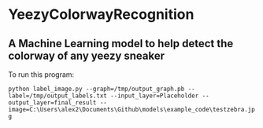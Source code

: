 # YeezyColorwayRecognition

## A Machine Learning model to help detect the colorway of any yeezy sneaker

To run this program:

`
python label_image.py --graph=/tmp/output_graph.pb --label=/tmp/output_labels.txt --input_layer=Placeholder --  output_layer=final_result --image=C:\Users\alex2\Documents\Github\models\example_code\testzebra.jpg
`
